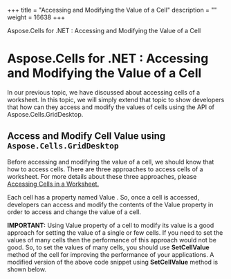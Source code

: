 +++
title = "Accessing and Modifying the Value of a Cell" 
description = "" 
weight = 16638 
+++

Aspose.Cells for .NET : Accessing and Modifying the Value of a Cell  

# Aspose.Cells for .NET : Accessing and Modifying the Value of a Cell


In our previous topic, we have discussed about accessing cells of a worksheet. In this topic, we will simply extend that topic to show developers that how can they access and modify the values of cells using the API of Aspose.Cells.GridDesktop.

## Access and Modify Cell Value using `Aspose.Cells.GridDesktop`

Before accessing and modifying the value of a cell, we should know that how to access cells. There are three approaches to access cells of a worksheet. For more details about these three approaches, please [Accessing Cells in a Worksheet.](https://docs2.aspose.com/cells/net/developerguide/asposecellsgriddesktop/workingwithcells/accessing+cells+in+a+worksheet)

Each cell has a property named Value . So, once a cell is accessed, developers can access and modify the contents of the Value property in order to access and change the value of a cell.

  
**IMPORTANT:** Using Value property of a cell to modify its value is a good approach for setting the value of a single or few cells. If you need to set the values of many cells then the performance of this approach would not be good. So, to set the values of many cells, you should use **SetCellValue** method of the cell for improving the performance of your applications. A modified version of the above code snippet using **SetCellValue** method is shown below.

